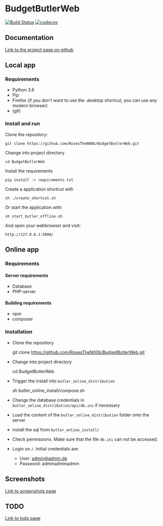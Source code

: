 # BudgetButlerWeb

[![Build Status](https://travis-ci.org/RosesTheN00b/BudgetButlerWeb.svg?branch=master)](https://travis-ci.org/RosesTheN00b/BudgetButlerWeb) [![codecov](https://codecov.io/gh/RosesTheN00b/BudgetButlerWeb/branch/master/graph/badge.svg)](https://codecov.io/gh/RosesTheN00b/BudgetButlerWeb)

## Documentation

[Link to the project page on github](https://RosesTheN00b.github.io/BudgetButlerWeb/)

## Local app
### Requirements

* Python 3.6
* Pip
* Firefox (if you don't want to use the .desktop shortcut, you can use any modern browser)
* (git)

### Install and run 
Clone the repository:

	git clone https://github.com/RosesTheN00b/BudgetButlerWeb.git

Change into project directory

	cd BudgetButlerWeb

Install the requirements

	pip install -r requirements.txt

Create a application shortcut with

	sh ./create_shortcut.sh

Or start the application with:

	sh start_butler_offline.sh

And open your webbrowser and visit:

	http://127.0.0.1:5000/


## Online app

### Requirements

#### Server requirements

* Database
* PHP-server

#### Building requirements

* npm
* composer

### Installation

* Clone the repository

	git clone https://github.com/RosesTheN00b/BudgetButlerWeb.git

* Change into project directory

	cd BudgetButlerWeb

* Trigger the install into `butler_online_distribution`

	sh butler_online_install/compose.sh

* Change the database credentials in `butler_online_distribution/api/db.ini` if necessary

* Load the content of the `butler_online_distribution` folder onto the server

* install the sql from `butler_online_install/`

* Check permissions. Make sure that the file `db.ini` can not be accessed.

* Login on `/`. Initial credentials are:
    * User: admin@admin.de 
    * Password: adminadminadmin

## Screenshots
[Link to screenshots page](docs/screenshots.md)

## TODO
[Link to todo page](docs/todo.md)


